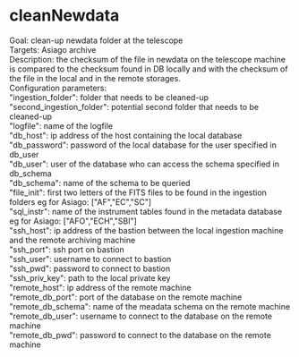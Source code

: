 # cleanNewdata

Goal: clean-up newdata folder at the telescope  
Targets: Asiago archive  
Description: the checksum of the file in newdata on the telescope machine is compared to the checksum found in DB locally and with the checksum of the file in the local and  in the remote storages.   
Configuration parameters:  
        "ingestion_folder": folder that needs to be cleaned-up  
        "second_ingestion_folder": potential second folder that needs to be cleaned-up   
        "logfile": name of the logfile  
        "db_host": ip address of the host containing the local database  
        "db_password": password of the local database for the user specified in db_user  
        "db_user": user of the database who can access the schema specified in db_schema  
        "db_schema": name of the schema to be queried  
        "file_init": first two letters of the FITS files to be found in the ingestion folders eg for Asiago: ["AF","EC","SC"]  
        "sql_instr": name of the instrument tables found in the metadata database eg for Asiago: ["AFO","ECH","SBI"]  
        "ssh_host": ip address of the bastion between the local ingestion machine and the remote archiving machine  
        "ssh_port": ssh port on bastion  
        "ssh_user": username to connect to bastion  
        "ssh_pwd": password to connect to bastion  
        "ssh_priv_key": path to the local private key  
        "remote_host": ip address of the remote machine  
        "remote_db_port": port of the database on the remote machine  
        "remote_db_schema": name of the meadata schema on the remote machine  
        "remote_db_user": username to connect to the database on the remote machine  
        "remote_db_pwd": password to connect to the database on the remote machine  
